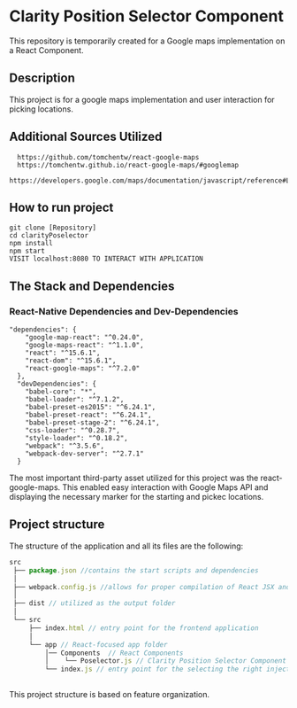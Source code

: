 # Clarity Position Selector Component
This repository is temporarily created for a Google maps implementation on a React Component.

## Description
This project is for a google maps implementation and user interaction for picking locations.

## Additional Sources Utilized
```
  https://github.com/tomchentw/react-google-maps
  https://tomchentw.github.io/react-google-maps/#googlemap
  https://developers.google.com/maps/documentation/javascript/reference#LatLngBounds
```

## How to run project
```
git clone [Repository]
cd clarityPoselector
npm install
npm start
VISIT localhost:8080 TO INTERACT WITH APPLICATION
```

## The Stack and Dependencies
### React-Native Dependencies and Dev-Dependencies
```
"dependencies": {
    "google-map-react": "^0.24.0",
    "google-maps-react": "^1.1.0",
    "react": "^15.6.1",
    "react-dom": "^15.6.1",
    "react-google-maps": "^7.2.0"
  },
  "devDependencies": {
    "babel-core": "*",
    "babel-loader": "^7.1.2",
    "babel-preset-es2015": "^6.24.1",
    "babel-preset-react": "^6.24.1",
    "babel-preset-stage-2": "^6.24.1",
    "css-loader": "^0.28.7",
    "style-loader": "^0.18.2",
    "webpack": "^3.5.6",
    "webpack-dev-server": "^2.7.1"
  }

```

The most important third-party asset utilized for this project was the react-google-maps. This enabled easy interaction with Google Maps API and displaying the necessary marker for the starting and pickec locations.

## Project structure 
The structure of the application and all its files are the following:
```javascript
src
 ├── package.json //contains the start scripts and dependencies
 │
 ├── webpack.config.js //allows for proper compilation of React JSX and specifies build config
 │
 ├── dist // utilized as the output folder
 │
 └── src
 	 ├── index.html // entry point for the frontend application
 	 │
     └── app // React-focused app folder
         │── Components  // React Components
     	 │	  └── Poselector.js // Clarity Position Selector Component
    	 └── index.js // entry point for the selecting the right injection point in index.html
 
```
This project structure is based on feature organization. 